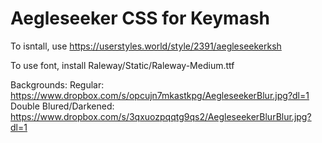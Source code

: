 # Aegleseeker CSS for Keymash

To isntall, use https://userstyles.world/style/2391/aegleseekerksh

To use font, install Raleway/Static/Raleway-Medium.ttf

Backgrounds: 
Regular: https://www.dropbox.com/s/opcujn7mkastkpg/AegleseekerBlur.jpg?dl=1
Double Blured/Darkened: https://www.dropbox.com/s/3qxuozpqqtg9qs2/AegleseekerBlurBlur.jpg?dl=1
